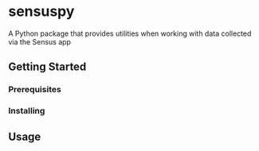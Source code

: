 # sensuspy
A Python package that provides utilities when working with data collected via the Sensus app

## Getting Started

### Prerequisites

### Installing

## Usage
